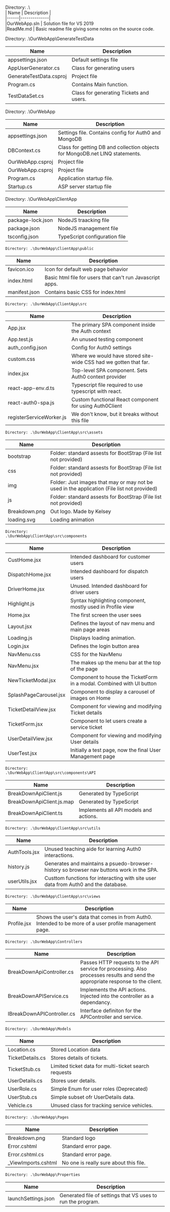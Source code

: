 

Directory: .\   
| Name | Description |                                                                 
|------|--------------|                                                       
|OurWebApp.sln | Solution file for VS 2019                                                         
|ReadMe.md | Basic readme file giving some notes on the source code.

Directory: .\OurWebApp\GenerateTestData


| Name | Description |                                                                 
|------|--------------|                                                                 
|appsettings.json| Default settings file |    
|AppUserGenerator.cs| Class for generating users |                                                   
|GenerateTestData.csproj| Project file |                                             
|Program.cs| Contains Main function.                                                  
|TestDataSet.cs | Class for generating Tickets and users. |                                                       


Directory: .\OurWebApp

| Name | Description |                                                                 
|------|--------------|                                     
|appsettings.json| Settings file.  Contains config for Auth0 and MongoDB |                                                      
|DBContext.cs| Class for getting DB and collection objects for MongoDB.net LINQ statements.                                                          
|OurWebApp.csproj| Project file |                                                       
|OurWebApp.csproj| Project file |                                                             
|Program.cs | Application startup file.                                                            
|Startup.cs | ASP server startup file                                                                                                                   


Directory: .\OurWebApp\ClientApp

| Name | Description |                                                                 
|------|--------------|                                                                                                                           
|package-lock.json |  NodeJS traacking file                                                     
|package.json    |  NodeJS management file                                              
|tsconfig.json   | TypeScript configuration file                                                      


    Directory: .\OurWebApp\ClientApp\public


| Name | Description |                                                                 
|------|--------------|                                                                 
|favicon.ico | Icon for default web page behavior                                                          
|index.html | Basic html file for users that can't run Javascript apps.                                                           
|manifest.json | Contains basic CSS for index.html                                                        


    Directory: .\OurWebApp\ClientApp\src


| Name | Description |                                                                 
|------|--------------|                                                                                                                  
|App.jsx | The primary SPA component inside the Auth context                                                              
|App.test.js | An unused testing component                                                           
|auth_config.json| Config for Auth0 settings                                                      
|custom.css | Where we would have stored site-wide CSS had we gotten that far.                                                            
|index.jsx  | Top-level SPA component.  Sets Auth0 context provider                                                           
|react-app-env.d.ts | Typescript file required to use typescript with react.                                                    
|react-auth0-spa.js | Custom functional React component for using Auth0Client                                                    
|registerServiceWorker.js | We don't know, but it breaks without this file                                              


    Directory: .\OurWebApp\ClientApp\src\assets

| Name | Description |                                                                 
|------|--------------|                                                                 
|bootstrap | Folder:  standard assests for BootStrap (File list not provided)                                                            
|css   | Folder:  standard assests for BootStrap (File list not provided)                                                                
|img   | Folder:  Just images that may or may  not be used in the application (File list not provided)                                                               
|js    | Folder:  standard assests for BootStrap (File list not provided)                                                               
|Breakdown.png | Out logo.  Made by Kelsey                                                        
|loading.svg | Loading animation



    Directory: 
    .\OurWebApp\ClientApp\src\components


| Name | Description |                                                                 
|------|--------------|                                                                                                                                  
|CustHome.jsx | Intended dashboard for customer users                                                         
|DispatchHome.jsx | Intended dashboard for dispatch users                                                              
|DriverHome.jsx   | Unused.  Intended dashboard for driver users                                                              
|Highlight.js     | Syntax highlighting component, mostly used in Profile view                                                     
|Home.jsx         | The first screen the user sees                                                     
|Layout.jsx       | Defines the layout of nav menu and main page areas                                                    
|Loading.js       | Displays loading animation.                                                     
|Login.jsx        | Defines the login button area                                              
|NavMenu.css      | CSS for the NavMenu                                                     
|NavMenu.jsx        | The makes up the menu bar at the top of the page                                                   
|NewTicketModal.jsx   | Component to house the TicketForm in a modal.  Combined with UI button                                                 
|SplashPageCarousel.jsx | Component to display a carousel of images on Home                                               
|TicketDetailView.jsx   | Component for viewing and modifying Ticket details                                              
|TicketForm.jsx         | Component to let users create a service ticket                                               
|UserDetailView.jsx     | Component for viewing and modifying User details                                               
|UserTest.jsx           | Initially a test page, now the final User Management page                                               


    Directory: 
    .\OurWebApp\ClientApp\src\components\API


| Name | Description |                                                                 
|------|--------------|                                                                 
|BreakDownApiClient.js      | Generated by TypeScript                                           
|BreakDownApiClient.js.map  | Generated by TypeScript                                           
|BreakDownApiClient.ts      | Implements all API models and actions.                                           


    Directory: .\OurWebApp\ClientApp\src\utils


| Name | Description |                                                                 
|------|--------------|                                                                 
|AuthTools.jsx | Unused teaching aide for learning Auth0 interactions.                                                        
|history.js      | Generates and maintains a psuedo-browser-history so browser nav buttons work in the SPA.                                                      
|userUtils.jsx   | Custtom functions for interacting with site user data from Auth0 and the database.                                                      


    Directory: .\OurWebApp\ClientApp\src\views


| Name | Description |                                                                 
|------|--------------|                                                                 
|Profile.jsx   | Shows the user's data that comes in from Auth0.  Intended to be more of a user profile management page.                                                        


 
    Directory: .\OurWebApp\Controllers


| Name | Description |                                                                 
|------|--------------|                                                                 
|BreakDownApiController.cs  | Passes HTTP requests to the API service for processing.  Also processes results and send the appropriate response to the client.                                  
|BreakDownAPIService.cs  | Implements the API actions.  Injected into the controller as a dependancy.                                              
|IBreakDownAPIController.cs | Interface definiton for the APIController and service.


    Directory: .\OurWebApp\Models


| Name | Description |                                                                 
|------|--------------|                                  
|Location.cs          | Stored Location data                                                 
|TicketDetails.cs     | Stores details of tickets.                                                
|TicketStub.cs        | Limited ticket data for multi-ticket search requests                                                 
|UserDetails.cs       | Stores user details.                                                 
|UserRole.cs          | Simple Enum for user roles (Deprecated)                             
|UserStub.cs          | Simple subset ofr UserDetails data.                                                 
|Vehicle.cs          | Unused class for tracking service vehicles.                                                 


    Directory: .\OurWebApp\Pages


| Name | Description |                                                                 
|------|--------------|                                                                 
|Breakdown.png        | Standard logo                                                 
|Error.cshtml         | Standard error page.                                                 
|Error.cshtml.cs      | Standard error page.                                                
|_ViewImports.cshtml  | No one is really sure about this file.                                                 


    Directory: .\OurWebApp\Properties


| Name | Description |                                                                 
|------|--------------|                                             
|launchSettings.json   | Generated file of settings that VS uses to run the program.                                              

